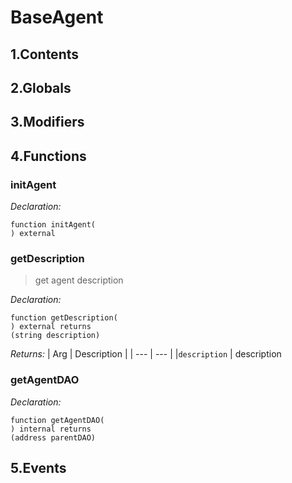 # BaseAgent





## 1.Contents
<!-- START doctoc -->
<!-- END doctoc -->

## 2.Globals

## 3.Modifiers

## 4.Functions

### initAgent



*Declaration:*
```solidity
function initAgent(
) external
```




### getDescription

> get agent description


*Declaration:*
```solidity
function getDescription(
) external returns
(string description)
```


*Returns:*
| Arg | Description |
| --- | --- |
|`description` | description

### getAgentDAO



*Declaration:*
```solidity
function getAgentDAO(
) internal returns
(address parentDAO)
```




## 5.Events

